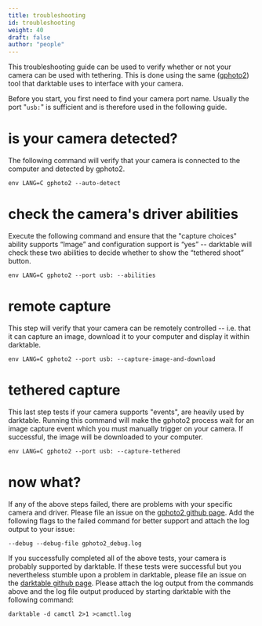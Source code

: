 ```yaml
---
title: troubleshooting
id: troubleshooting
weight: 40
draft: false
author: "people"
---
```


This troubleshooting guide can be used to verify whether or not your camera can be used with tethering. This is done using the same ([gphoto2](https://github.com/gphoto/gphoto2)) tool that darktable uses to interface with your camera.

Before you start, you first need to find your camera port name. Usually the port "`usb:`" is sufficient and is therefore used in the following guide.

# is your camera detected?

The following command will verify that your camera is connected to the computer and detected by gphoto2. 

```
env LANG=C gphoto2 --auto-detect
```

# check the camera's driver abilities

Execute the following command and ensure that the "capture choices" ability supports “Image” and configuration support is “yes” -- darktable will check these two abilities to decide whether to show the “tethered shoot” button.

```
env LANG=C gphoto2 --port usb: --abilities
```

# remote capture

This step will verify that your camera can be remotely controlled -- i.e. that it can capture an image, download it to your computer and display it within darktable.

```
env LANG=C gphoto2 --port usb: --capture-image-and-download
```

# tethered capture

This last step tests if your camera supports "events", are heavily used by darktable. Running this command will make the gphoto2 process wait for an image capture event which you must manually trigger on your camera. If successful, the image will be downloaded to your computer.

```
env LANG=C gphoto2 --port usb: --capture-tethered
```

# now what?

If any of the above steps failed, there are problems with your specific camera and driver. Please file an issue on the [gphoto2 github page](https://github.com/gphoto/gphoto2/issues). Add the following flags to the failed command for better support and attach the log output to your issue:

```
--debug --debug-file gphoto2_debug.log
```

If you successfully completed all of the above tests, your camera is probably supported by darktable. If these tests were successful but you nevertheless stumble upon a problem in darktable, please file an issue on the [darktable github page](https://github.com/darktable-org/darktable/issues). Please attach the log output from the commands above and the log file output produced by starting darktable with the following command:

```
darktable -d camctl 2>1 >camctl.log
```


